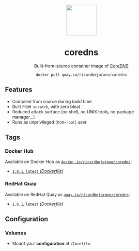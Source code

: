 <div align="center">
	<p><img src="https://emojipedia-us.s3.dualstack.us-west-1.amazonaws.com/thumbs/160/apple/325/bus-stop_1f68f.png" width="100px"></p>
	<h1>coredns</h1>
	<p>Built-from-source container image of <a href="https://github.com/coredns/coredns">CoreDNS</a></p>
	<code>docker pull quay.io/ricardbejarano/coredns</code>
</div>


## Features

* Compiled from source during build time
* Built `FROM scratch`, with zero bloat
* Reduced attack surface (no shell, no UNIX tools, no package manager...)
* Runs as unprivileged (non-`root`) user


## Tags

### Docker Hub

Available on Docker Hub as [`docker.io/ricardbejarano/coredns`](https://hub.docker.com/r/ricardbejarano/coredns):

- [`1.9.1`, `latest` *(Dockerfile)*](Dockerfile)

### RedHat Quay

Available on RedHat Quay as [`quay.io/ricardbejarano/coredns`](https://quay.io/repository/ricardbejarano/coredns):

- [`1.9.1`, `latest` *(Dockerfile)*](Dockerfile)


## Configuration

### Volumes

- Mount your **configuration** at `/Corefile`.
